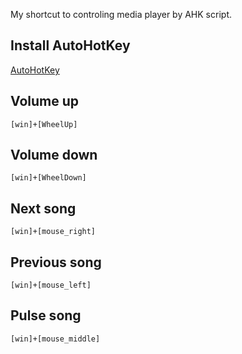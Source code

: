 My shortcut to controling media player by AHK script.

## Install AutoHotKey
[AutoHotKey](https://www.autohotkey.com/)

## Volume up
```[win]+[WheelUp]```

## Volume down
```[win]+[WheelDown]```

## Next song
```[win]+[mouse_right]```

## Previous song
```[win]+[mouse_left]```

## Pulse song
```[win]+[mouse_middle]```
